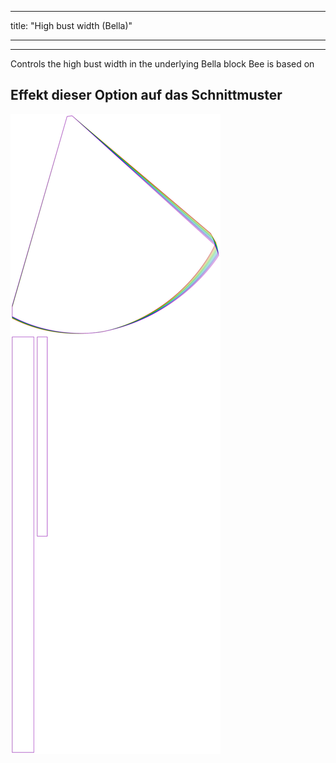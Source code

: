 - - -
title: "High bust width (Bella)"
- - -

---

Controls the high bust width in the underlying Bella block Bee is based on

## Effekt dieser Option auf das Schnittmuster

![Dieses Bild zeigt den Effekt dieser Option, indem es mehrere Varianten überlagert, die einen anderen Wert für diese Option haben](bee_highbustwidth_sample.svg "Effekt dieser Option auf das Schnittmuster")

